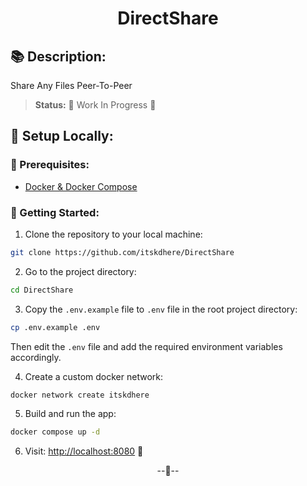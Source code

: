 <h1 align='center'>DirectShare</h1>

## 📚 Description:
Share Any Files Peer-To-Peer

> **Status:** 🚧 Work In Progress 🚧

## 📡 Setup Locally:
### 📝 Prerequisites:
- [Docker & Docker Compose](https://docs.docker.com/get-docker/)

### 🚀 Getting Started:
1. Clone the repository to your local machine:
```bash
git clone https://github.com/itskdhere/DirectShare
```

2. Go to the project directory:
```bash
cd DirectShare
```

3. Copy the `.env.example` file to `.env` file in the root project directory:
```bash
cp .env.example .env
```
Then edit the `.env` file and add the required environment variables accordingly.

4. Create a custom docker network:
```bash
docker network create itskdhere
```

5. Build and run the app:
```bash
docker compose up -d
```

6. Visit: <a href="http://localhost:8080/" target="_blank" rel="noopener noreferrer">http://localhost:8080</a> 🎉


<p align='center'>--🙂--</p>